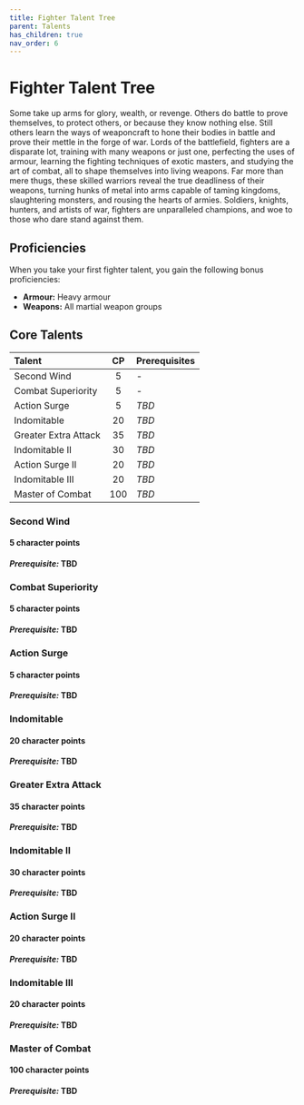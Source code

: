 ```yaml
---
title: Fighter Talent Tree
parent: Talents
has_children: true
nav_order: 6
---
```


# Fighter Talent Tree
Some take up arms for glory, wealth, or revenge. Others do battle to prove themselves, to protect others, or because they know nothing else. Still others learn the ways of weaponcraft to hone their bodies in battle and prove their mettle in the forge of war. Lords of the battlefield, fighters are a disparate lot, training with many weapons or just one, perfecting the uses of armour, learning the fighting techniques of exotic masters, and studying the art of combat, all to shape themselves into living weapons. Far more than mere thugs, these skilled warriors reveal the true deadliness of their weapons, turning hunks of metal into arms capable of taming kingdoms, slaughtering monsters, and rousing the hearts of armies. Soldiers, knights, hunters, and artists of war, fighters are unparalleled champions, and woe to those who dare stand against them.

## Proficiencies
When you take your first fighter talent, you gain the following bonus proficiencies:
* **Armour:** Heavy armour<br>
* **Weapons:** All martial weapon groups

## Core Talents

| Talent | CP | Prerequisites |
|:-------|:--:|:--------------|
| Second Wind | 5 | *-* |
| Combat Superiority | 5 | *-* |
| Action Surge | 5 | *TBD* |
| Indomitable | 20 | *TBD* |
| Greater Extra Attack | 35 | *TBD* |
| Indomitable II | 30 | *TBD* |
| Action Surge II | 20 | *TBD* |
| Indomitable III | 20 | *TBD* |
| Master of Combat | 100 | *TBD* |

### Second Wind 
#### 5 character points
#### *Prerequisite:* TBD


### Combat Superiority
#### 5 character points
#### *Prerequisite:* TBD


### Action Surge 
#### 5 character points
#### *Prerequisite:* TBD


### Indomitable
#### 20 character points
#### *Prerequisite:* TBD


### Greater Extra Attack
#### 35 character points
#### *Prerequisite:* TBD


### Indomitable II
#### 30 character points
#### *Prerequisite:* TBD


### Action Surge II
#### 20 character points
#### *Prerequisite:* TBD


### Indomitable III
#### 20 character points
#### *Prerequisite:* TBD


### Master of Combat
#### 100 character points
#### *Prerequisite:* TBD


